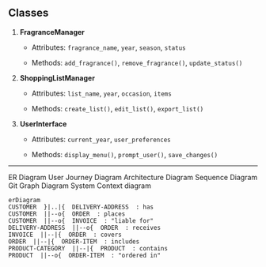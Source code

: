 ﻿
## Classes

1.  **FragranceManager**
    
    -   Attributes:  `fragrance_name`,  `year`,  `season`,  `status`
        
    -   Methods:  `add_fragrance()`,  `remove_fragrance()`,  `update_status()`
        
2.  **ShoppingListManager**
    
    -   Attributes:  `list_name`,  `year`,  `occasion`,  `items`
        
    -   Methods:  `create_list()`,  `edit_list()`,  `export_list()`
        
3.  **UserInterface**
    
    -   Attributes:  `current_year`,  `user_preferences`
        
    -   Methods:  `display_menu()`,  `prompt_user()`,  `save_changes()`


---
ER Diagram
User Journey Diagram
Architecture Diagram
Sequence Diagram
Git Graph Diagram
System Context diagram

```mermaid
erDiagram
CUSTOMER  }|..|{  DELIVERY-ADDRESS  : has
CUSTOMER  ||--o{  ORDER  : places
CUSTOMER  ||--o{  INVOICE  : "liable for"
DELIVERY-ADDRESS  ||--o{  ORDER  : receives
INVOICE  ||--|{  ORDER  : covers
ORDER  ||--|{  ORDER-ITEM  : includes
PRODUCT-CATEGORY  ||--|{  PRODUCT  : contains
PRODUCT  ||--o{  ORDER-ITEM  : "ordered in"
```

